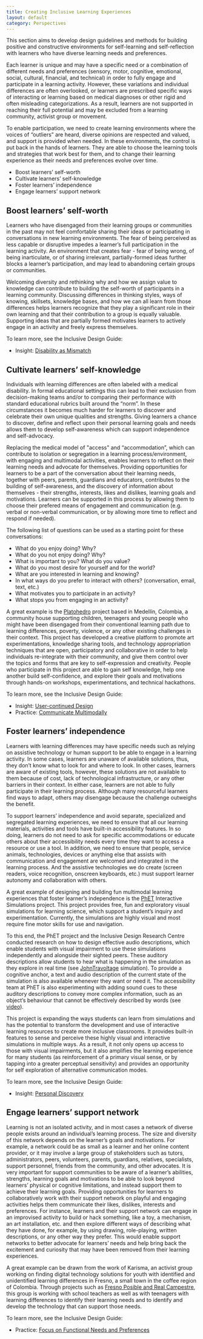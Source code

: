 ```yaml
---
title: Creating Inclusive Learning Experiences
layout: default
category: Perspectives
---
```

This section aims to develop design guidelines and methods for building positive and constructive environments for self-learning and self-reflection with learners who have diverse learning needs and preferences.

Each learner is unique and may have a specific need or a combination of different needs and preferences (sensory, motor, cognitive, emotional, social, cultural, financial, and technical) in order to fully engage and participate in a learning activity. However, these variations and individual differences are often overlooked, or learners are prescribed specific ways of interacting or learning based on medical diagnoses or other rigid and often misleading categorizations. As a result, learners are not supported in reaching their full potential and may be excluded from a learning community, activist group or movement.

To enable participation, we need to create learning environments where the voices of “outliers” are heard, diverse opinions are respected and valued, and support is provided when needed. In these environments, the control is put back in the hands of learners. They are able to choose the learning tools and strategies that work best for them, and to change their learning experience as their needs and preferences evolve over time.

* Boost learners’ self-worth
* Cultivate learners’ self-knowledge
* Foster learners’ independence
* Engage learners’ support network

## Boost learners’ self-worth
Learners who have disengaged from their learning groups or communities in the past may not feel comfortable sharing their ideas or participating in conversations in new learning environments. The fear of being perceived as less capable or disruptive impedes a learner’s full participation in the learning activity. An environment that creates fear - fear of being wrong, of being inarticulate, or of sharing irrelevant, partially-formed ideas further blocks a learner’s participation, and may lead to abandoning certain groups or communities.

Welcoming diversity and rethinking why and how we assign value to knowledge can contribute to building the self-worth of participants in a learning community. Discussing differences in thinking styles, ways of knowing, skillsets, knowledge bases, and how we can all learn from those differences helps learners recognize that they play a significant role in their own learning and that their contribution to a group is equally valuable. Supporting ideas that are partially formed motivates learners to actively engage in an activity and freely express themselves.

To learn more, see the Inclusive Design Guide:
* Insight: <a class="link-external" rel="nofollow" target="_blank" href="https://guide.inclusivedesign.ca/insights/DisabilityAsMismatch.html">Disability as Mismatch</a>



## Cultivate learners’ self-knowledge
Individuals with learning differences are often labeled with a medical disability. In formal educational settings this can lead to their exclusion from decision-making teams and/or to comparing their performance with standard educational rubrics built around the “norm”. In these circumstances it becomes much harder for learners to discover and celebrate their own unique qualities and strengths. Giving learners a chance to discover, define and reflect upon their personal learning goals and needs allows them to develop self-awareness which can support independence and self-advocacy.

Replacing the medical model of "access" and “accommodation”, which can contribute to isolation or segregation in a learning process/environment, with engaging and multimodal activities, enables learners to reflect on their learning needs and advocate for themselves. Providing opportunities for learners to be a part of the conversation about their learning needs, together with peers, parents, guardians and educators, contributes to the building of self-awareness, and the discovery of information about themselves - their strengths, interests, likes and dislikes, learning goals and motivations. Learners can be supported in this process by allowing them to choose their prefered means of engagement and communication (e.g. verbal or non-verbal communication, or by allowing more time to reflect and respond if needed).

The following list of questions can be used as a starting point for these conversations:
* What do you enjoy doing? Why?
* What do you not enjoy doing? Why?
* What is important to you? What do you value?
* What do you most desire for yourself and for the world?
* What are you interested in learning and knowing?
* In what ways do you prefer to interact with others? (conversation, email, text, etc.)
* What motivates you to participate in an activity?
* What stops you from engaging in an activity?

A great example is the [Platohedro](http://platohedro.org/platohedro/) project based in Medellín, Colombia, a community house supporting children, teenagers and young people who might have been disengaged from their conventional learning path due to learning differences, poverty, violence, or any other existing challenges in their context. This project has developed a creative platform to promote art experimentations, knowledge sharing tools, and technology appropriation techniques that are open, participatory and collaborative in order to help individuals re-integrate with their community, and give them control over the topics and forms that are key to self-expression and creativity. People who participate in this project are able to gain self knowledge, help one another build self-confidence, and explore their goals and motivations through hands-on workshops, experimentations, and technical hackathons.

To learn more, see the Inclusive Design Guide:
* Insight: <a class="link-external" rel="nofollow" target="_blank" href="https://guide.inclusivedesign.ca/insights/UserContinuedDesign.html">User-continued Design</a>
* Practice: <a class="link-external" rel="nofollow" target="_blank" href="https://guide.inclusivedesign.ca/practices/CommunicateMultimodally.html">Communicate Multimodally</a>


## Foster learners’ independence
Learners with learning differences may have specific needs such as relying on assistive technology or human support to be able to engage in a learning activity. In some cases, learners are unaware of available solutions, thus, they don’t know what to look for and where to look. In other cases, learners are aware of existing tools, however, these solutions are not available to them because of cost, lack of technological infrastructure, or any other barriers in their context. In either case, learners are not able to fully participate in their learning process. Although many resourceful learners find ways to adapt, others may disengage because the challenge outweighs the benefit.

To support learners’ independence and avoid separate, specialized and segregated learning experiences, we need to ensure that all our learning materials, activities and tools have built-in accessibility features. In so doing, learners do not need to ask for specific accommodations or educate others about their accessibility needs every time they want to access a resource or use a tool. In addition, we need to ensure that people, service animals, technologies, devices or anything else that assists with communication and engagement are welcomed and integrated in the learning process. And the assistive technologies we do create (screen readers, voice recognition, onscreen keyboards, etc.) must support learner autonomy and collaboration with others.

A great example of designing and building fun multimodal learning experiences that foster learner’s independence is the [PhET](https://phet.colorado.edu/) Interactive Simulations project. This project provides free, fun and exploratory visual simulations for learning science, which support a student’s inquiry and experimentation. Currently, the simulations are highly visual and most require fine motor skills for use and navigation.

To this end, the PhET project and the Inclusive Design Research Centre conducted research on how to design effective audio descriptions, which enable students with visual impairment to use these simulations independently and alongside their sighted peers. These auditory descriptions allow students to hear what is happening in the simulation as they explore in real time (see [JohnTravoltage](https://phet.colorado.edu/sims/html/john-travoltage/latest/john-travoltage_en.html) simulation). To provide a cognitive anchor, a text and audio description of the current state of the simulation is also available whenever they want or need it. The accessibility team at PhET is also experimenting with adding sound cues to these auditory descriptions to convey more complex information, such as an object’s behaviour that cannot be effectively described by words (see [video](https://vimeo.com/214871980)).

This project is expanding the ways students can learn from simulations and has the potential to transform the development and use of interactive learning resources to create more inclusive classrooms. It provides built-in features to sense and perceive these highly visual and interactive simulations in multiple ways. As a result, it not only opens up access to those with visual impairments, but it also amplifies the learning experience for many students (as reinforcement of a primary visual sense, or by tapping into a greater perceptual sensitivity) and provides an opportunity for self exploration of alternative communication modes.

To learn more, see the Inclusive Design Guide:
* Insight: <a class="link-external" rel="nofollow" target="_blank" href="https://guide.inclusivedesign.ca/insights/PersonalDiscovery.html">Personal Discovery</a>


## Engage learners’ support network
Learning is not an isolated activity, and in most cases a network of diverse people exists around an individual’s learning process. The size and diversity of this network depends on the learner’s goals and motivations. For example, a network could be as small as a learner and her online content provider, or it may involve a large group of stakeholders such as tutors, administrators, peers, volunteers, parents, guardians, relatives, specialists, support personnel, friends from the community, and other advocates.
It is very important for support communities to be aware of a learner’s abilities, strengths, learning goals and motivations to be able to look beyond learners’ physical or cognitive limitations, and instead support them to achieve their learning goals.
Providing opportunities for learners to collaboratively work with their support network on playful and engaging activities helps them communicate their likes, dislikes, interests and preferences. For instance, learners and their support network can engage in an improvised activity to build or hack something, like a toy, a mechanism, an art installation, etc. and then explore different ways of describing what they have done, for example, by using drawing, role-playing, written descriptions, or any other way they prefer. This would enable support networks to better advocate for learners’ needs and help bring back the excitement and curiosity that may have been removed from their learning experiences.

A great example can be drawn from the work of Karisma, an activist group working on finding digital technology solutions for youth with identified and unidentified learning differences in Fresno, a small town in the coffee region of Colombia. Through projects such as [Fresno Posible and Real Campestre](http://fresnoposible.blogspot.ca/), this group is working with school teachers as well as with teenagers with learning differences to identify their learning needs and to identify and develop the technology that can support those needs.

To learn more, see the Inclusive Design Guide:
* Practice: <a class="link-external" rel="nofollow" target="_blank" href="https://guide.inclusivedesign.ca/practices/FocusOnFunctionalNeedsAndPreferences.html">Focus on Functional Needs and Preferences</a>
